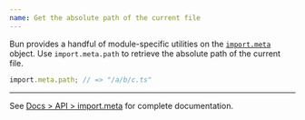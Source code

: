 ```yaml
---
name: Get the absolute path of the current file
---
```


Bun provides a handful of module-specific utilities on the [`import.meta`](https://bun.com/docs/api/import-meta) object. Use `import.meta.path` to retrieve the absolute path of the current file.

```ts#/a/b/c.ts
import.meta.path; // => "/a/b/c.ts"
```

---

See [Docs > API > import.meta](https://bun.com/docs/api/import-meta) for complete documentation.
